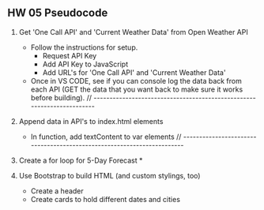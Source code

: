 ## HW 05 Pseudocode

1. Get 'One Call API' and 'Current Weather Data' from Open Weather API
    * Follow the instructions for setup.
        - Request API Key
        - Add API Key to JavaScript
        - Add URL's for 'One Call API' and 'Current Weather Data'
    * Once in VS CODE, see if you can console log the data back from each
    API (GET the data that you want back to make sure it works before building).
// -----------------------------------------------------------------------
2. Append data in API's to index.html elements
    * In function, add textContent to var elements
// -----------------------------------------------------------------------
3. Create a for loop for 5-Day Forecast
    * 

4. Use Bootstrap to build HTML (and custom stylings, too)
    * Create a header
    * Create cards to hold different dates and cities